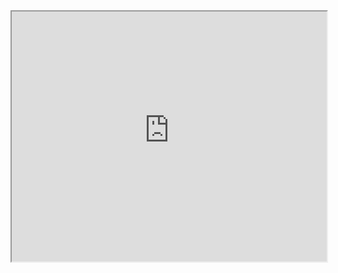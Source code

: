 <iframe src="https://chat-engine-examples.surge.sh/jquery/simple/index.html" width="100%" height="400px"></iframe>

<script src="http://gist-it.appspot.com/github/pubnub/chat-engine-examples/blob/master/jquery/simple/index.html?footer=0"></script>
